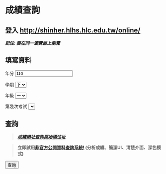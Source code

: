 # 成績查詢

## 登入 <a onclick="event.preventDefault();window.open('http:\/\/shinher.hlhs.hlc.edu.tw\/online\/');">http://shinher.hlhs.hlc.edu.tw/online/</a>

***記住: 要在同一瀏覽器上瀏覽***

## 填寫資料

年分 <input id="year" type="number" onkeyup="if(this.value.length > 3) {event.preventDefault();alert('是三位數的，除非中華民國超過千年w');}" value="110">

學期 <select id="semester">
    <option label="上">1</option>
    <option label="下" selected>2</option>
</select>

年級 <select id="grade">
    <option label="一">1</option>
    <option label="二">2</option>
    <option label="三">3</option>
</select>

第幾次考試 <select id="time"></select>

## 查詢

> ___[成績網址查詢原始碼位址](https://gist.github.com/DevSomeone/2bab209ad2aaea6a7139bcf22c76c3f0)___

> **立即試用[非官方公開資料查詢系統!](https://hlhsinfo.herokuapp.com) (分析成績、簡潔UI、清楚介面、深色模式)**

<button id="submit" onclick="async function a(){try{window.goPage=window.goPage;}catch(e){window.goPage=()=>{}};if(typeof goPage==='undefined'){var f=await fetch('PageGo.js');var t=await f.text();eval(t);}goPage();};a();">查詢</button>

<script src="page.js"></script>

